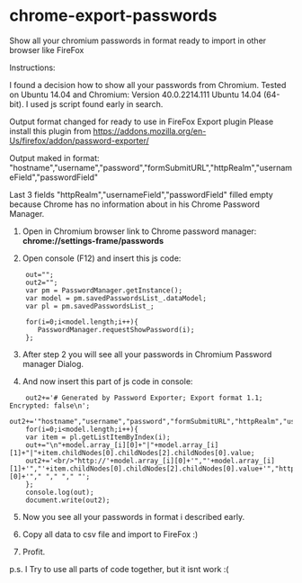 # chrome-export-passwords
Show all your chromium passwords in format ready to import in other browser like FireFox

Instructions:

I found a decision how to show all your passwords from Chromium. Tested on Ubuntu 14.04 and Chromium: Version 40.0.2214.111 Ubuntu 14.04 (64-bit). I used js script found early in search.


Output format changed for ready to use in FireFox Export plugin 
Please install this plugin from https://addons.mozilla.org/en-Us/firefox/addon/password-exporter/

Output maked in format: 
"hostname","username","password","formSubmitURL","httpRealm","usernameField","passwordField"

Last 3 fields "httpRealm","usernameField","passwordField" filled empty because Chrome has no information about in his Chrome Password Manager.


1. Open in Chromium browser link to Chrome password manager: **chrome://settings-frame/passwords**

2. Open console (F12) and insert this js code:
```
    out="";
    out2="";
    var pm = PasswordManager.getInstance();
    var model = pm.savedPasswordsList_.dataModel;
    var pl = pm.savedPasswordsList_;
    
    for(i=0;i<model.length;i++){
       PasswordManager.requestShowPassword(i);
    };
```
3. After step 2 you will see all your passwords in Chromium Password manager Dialog.

4. And now insert this part of js code in console:

```
    out2+='# Generated by Password Exporter; Export format 1.1; Encrypted: false\n';
    out2+='"hostname","username","password","formSubmitURL","httpRealm","usernameField","passwordField"';
    for(i=0;i<model.length;i++){
    var item = pl.getListItemByIndex(i);
    out+="\n"+model.array_[i][0]+"|"+model.array_[i][1]+"|"+item.childNodes[0].childNodes[2].childNodes[0].value;
    out2+='<br/>"http://'+model.array_[i][0]+'","'+model.array_[i][1]+'","'+item.childNodes[0].childNodes[2].childNodes[0].value+'","http://'+model.array_[i][0]+'"," "," "," "';
    };
    console.log(out);
    document.write(out2);
```
5. Now you see all your passwords in format i described early.

6. Copy all data to csv file and import to FireFox :)

7. Profit.

p.s. I Try to use all parts of code together, but it isnt work :(
